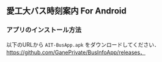 ## 愛工大バス時刻案内 For Android

### アプリのインストール方法
以下のURLから `AIT-BusApp.apk` をダウンロードしてください．
https://github.com/GanePrivate/BusInfoApp/releases．